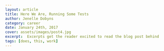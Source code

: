 ```yaml
---
layout: article
title: Here We Are, Running Some Tests
author: Jenelle Dobyns
category: career
date: January 24th, 2017
cover: assets/images/post4.jpg
excerpt:  Excerpts get the reader excited to read the blog post behind the link. They should be two or three sentences long.
tags: [does, this, work]
---
```

